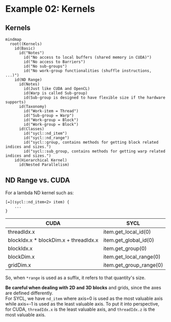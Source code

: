 # Example 02: Kernels

## Kernels

```mermaid
mindmap
  root((Kernels)
    id(Basic)
      id("Notes")
        id("No access to local buffers (shared memory in CUDA)")
        id("No access to Barriers")
        id("No sub-groups")
        id("No work-group functionalities (shuffle instructions, ...)")
    id(ND Range)
      id(Notes)
        id(Just like CUDA and OpenCL)
        id(Warp is called Sub-group)
        id(Sub-group is designed to have flexible size if the hardware supports)
      id(Taxonomy)
        id("Work-item = Thread")
        id("Sub-group = Warp")
        id("Work-group = Block")
        id("Work-group = Block")
      id(Classes)
        id("sycl::nd_item")
        id("sycl::nd_range")
        id("sycl::group, contains methods for getting block related indices and sizes.")
        id("sycl::sub_group, contains methods for getting warp related indices and sizes.")
    id(Hierarchical Kernel)
      id(Nested Parallelism)

```

## ND Range vs. CUDA

For a lambda ND kernel such as:

```
[=](sycl::nd_item<2> item) {
    ...
}
```

| CUDA                                  | SYCL                    |
|---------------------------------------|-------------------------|
| threadIdx.x                           | item.get_local_id(0)    |
| blockIdx.x * blockDim.x + threadIdx.x | item.get_global_id(0)   |
| blockIdx.x                            | item.get_group(0)       |
| blockDim.x                            | item.get_local_range(0) |
| gridDim.x                             | item.get_group_range(0) |

So, when `*range` is used as a suffix, it refers to that quantity's size. 
  
**Be careful when dealing with 2D and 3D blocks** and grids, since the axes are defined differently.  
For SYCL, we have `nd_item` where axis=0 is used as the most valuable axis while axis=-1 is used as the least valuable
axis. To put it into perspective, for CUDA, `threadIdx.x` is the least valuable axis, and `threadIdx.z` is the most
valuable axis.

